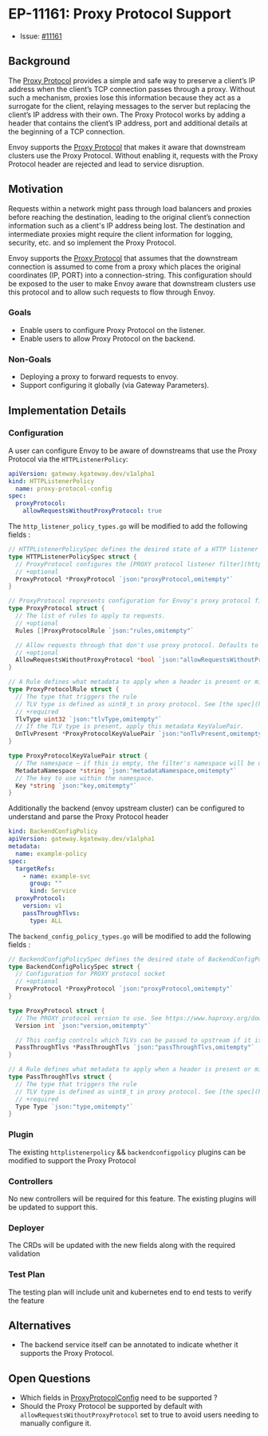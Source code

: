 # EP-11161: Proxy Protocol Support

* Issue: [#11161](https://github.com/kgateway-dev/kgateway/issues/11161)

## Background

The [Proxy Protocol](https://www.haproxy.org/download/2.1/doc/proxy-protocol.txt) provides a simple and safe way to preserve a client’s IP address when the client’s TCP connection passes through a proxy. Without such a mechanism, proxies lose this information because they act as a surrogate for the client, relaying messages to the server but replacing the client’s IP address with their own.
The Proxy Protocol works by adding a header that contains the client’s IP address, port and additional details at the beginning of a TCP connection.

Envoy supports the [Proxy Protocol](https://www.envoyproxy.io/docs/envoy/latest/configuration/listeners/listener_filters/proxy_protocol.html) that makes it aware that downstream clusters use the Proxy Protocol. Without enabling it, requests with the Proxy Protocol header are rejected and lead to service disruption.

## Motivation

Requests within a network might pass through load balancers and proxies before reaching the destination, leading to the original client’s connection information such as a client's IP address being lost. The destination and intermediate proxies might require the client information for logging, security, etc. and so implement the Proxy Protocol.

Envoy supports the [Proxy Protocol](https://www.envoyproxy.io/docs/envoy/latest/configuration/listeners/listener_filters/proxy_protocol.html) that assumes that the downstream connection is assumed to come from a proxy which places the original coordinates (IP, PORT) into a connection-string. This configuration should be exposed to the user to make Envoy aware that downstream clusters use this protocol and to allow such requests to flow through Envoy.

### Goals
- Enable users to configure Proxy Protocol on the listener.
- Enable users to allow Proxy Protocol on the backend.

### Non-Goals
- Deploying a proxy to forward requests to envoy.
- Support configuring it globally (via Gateway Parameters).

## Implementation Details

### Configuration
A user can configure Envoy to be aware of downstreams that use the Proxy Protocol via the `HTTPListenerPolicy`:

```yaml
apiVersion: gateway.kgateway.dev/v1alpha1
kind: HTTPListenerPolicy
  name: proxy-protocol-config
spec:
  proxyProtocol:
    allowRequestsWithoutProxyProtocol: true
```

The `http_listener_policy_types.go` will be modified to add the following fields :
```go
// HTTPListenerPolicySpec defines the desired state of a HTTP listener policy.
type HTTPListenerPolicySpec struct {
  // ProxyProtocol configures the [PROXY protocol listener filter](https://www.envoyproxy.io/docs/envoy/latest/api-v3/extensions/filters/listener/proxy_protocol/v3/proxy_protocol.proto).
  // +optional
  ProxyProtocol *ProxyProtocol `json:"proxyProtocol,omitempty"`
}

// ProxyProtocol represents configuration for Envoy's proxy protocol filter.
type ProxyProtocol struct {
  // The list of rules to apply to requests.
  // +optional
  Rules []ProxyProtocolRule `json:"rules,omitempty"`

  // Allow requests through that don't use proxy protocol. Defaults to false.
  // +optional
  AllowRequestsWithoutProxyProtocol *bool `json:"allowRequestsWithoutProxyProtocol,omitempty"`
}

// A Rule defines what metadata to apply when a header is present or missing.
type ProxyProtocolRule struct {
  // The type that triggers the rule
  // TLV type is defined as uint8_t in proxy protocol. See [the spec](https://www.haproxy.org/download/2.1/doc/proxy-protocol.txt) for details.
  // +required
  TlvType uint32 `json:"tlvType,omitempty"`
  // If the TLV type is present, apply this metadata KeyValuePair.
  OnTlvPresent *ProxyProtocolKeyValuePair `json:"onTlvPresent,omitempty"`
}

type ProxyProtocolKeyValuePair struct {
  // The namespace — if this is empty, the filter's namespace will be used.
  MetadataNamespace *string `json:"metadataNamespace,omitempty"`
  // The key to use within the namespace.
  Key *string `json:"key,omitempty"`
}
```

Additionally the backend (envoy upstream cluster) can be configured to understand and parse the Proxy Protocol header

```yaml
kind: BackendConfigPolicy
apiVersion: gateway.kgateway.dev/v1alpha1
metadata:
  name: example-policy
spec:
  targetRefs:
    - name: example-svc
      group: ""
      kind: Service
  proxyProtocol:
    version: v1
    passThroughTlvs:
      type: ALL
```

The `backend_config_policy_types.go` will be modified to add the following fields :
```go
// BackendConfigPolicySpec defines the desired state of BackendConfigPolicy.
type BackendConfigPolicySpec struct {
  // Configuration for PROXY protocol socket
  // +optional
  ProxyProtocol *ProxyProtocol `json:"proxyProtocol,omitempty"`
}

type ProxyProtocol struct {
  // The PROXY protocol version to use. See https://www.haproxy.org/download/2.1/doc/proxy-protocol.txt for details
  Version int `json:"version,omitempty"`

  // This config controls which TLVs can be passed to upstream if it is Proxy Protocol V2 header.
  PassThroughTlvs *PassThroughTlvs `json:"passThroughTlvs,omitempty"`
}

// A Rule defines what metadata to apply when a header is present or missing.
type PassThroughTlvs struct {
  // The type that triggers the rule
  // TLV type is defined as uint8_t in proxy protocol. See [the spec](https://www.haproxy.org/download/2.1/doc/proxy-protocol.txt) for details.
  // +required
  Type Type `json:"type,omitempty"`
}
```

### Plugin

The existing `httplistenerpolicy` && `backendconfigpolicy` plugins can be modified to support the Proxy Protocol

### Controllers

No new controllers will be required for this feature. The existing plugins will be updated to support this.

### Deployer

The CRDs will be updated with the new fields along with the required validation

### Test Plan

The testing plan will include unit and kubernetes end to end tests to verify the feature

## Alternatives
- The backend service itself can be annotated to indicate whether it supports the Proxy Protocol.

## Open Questions
- Which fields in [ProxyProtocolConfig](https://www.envoyproxy.io/docs/envoy/latest/api-v3/config/core/v3/proxy_protocol.proto.html#config-core-v3-proxyprotocolconfig) need to be supported ?
- Should the Proxy Protocol be supported by default with `allowRequestsWithoutProxyProtocol` set to true to avoid users needing to manually configure it.
